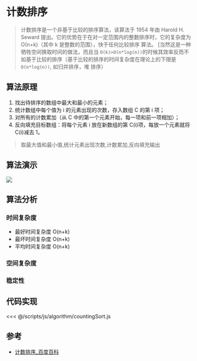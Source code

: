 # 计数排序

> 计数排序是一个非基于比较的排序算法，该算法于 1954 年由 Harold H. Seward 提出。它的优势在于在对一定范围内的整数排序时，它的复杂度为 Ο(n+k)（其中 k 是整数的范围），快于任何比较排序
> 算法。 [当然这是一种牺牲空间换取时间的做法，而且当 `O(k)>O(n*log(n))`的时候其效率反而不如基于比较的排序（基于比较的排序的时间复杂度在理论上的下限是 `O(n*log(n))`, 如归并排序，堆
> 排序）

## 算法原理

1. 找出待排序的数组中最大和最小的元素；
2. 统计数组中每个值为 i 的元素出现的次数，存入数组 C 的第 i 项；
3. 对所有的计数累加（从 C 中的第一个元素开始，每一项和前一项相加）；
4. 反向填充目标数组：将每个元素 i 放在新数组的第 C(i)项，每放一个元素就将 C(i)减去 1。

> 取最大值和最小值,统计元素出现次数,计数累加,反向填充输出

## 算法演示

![](https://forum.mianbaoban.cn/data/attachment/forum/201803/20/140203ojpphtzfs34zzxfd.gif)

## 算法分析

### 时间复杂度

- 最好时间复杂度 O(n+k)
- 最坏时间复杂度 O(n+k)
- 平均时间复杂度 O(n+k)

### 空间复杂度

### 稳定性

>

## 代码实现

<code-group>
<code-block title="JavaScript">
<<< @/scripts/js/algorithm/countingSort.js
</code-block>
</code-group>

## 参考

- [计数排序\_百度百科](https://baike.baidu.com/item/%E8%AE%A1%E6%95%B0%E6%8E%92%E5%BA%8F)
